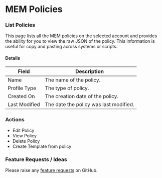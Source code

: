 # MEM Policies

### List Policies

This page lists all the MEM policies on the selected account and provides the ability for you to view the raw JSON of the policy. This information is useful for copy and pasting across systems or scripts.

#### Details <a href="#listmempolicies-details" id="listmempolicies-details"></a>

| Field         | Description                            |
| ------------- | -------------------------------------- |
| Name          | The name of the policy.                |
| Profile Type  | The type of policy.                    |
| Created On    | The creation date of the policy.       |
| Last Modified | The date the policy was last modified. |

### Actions

* Edit Policy
* View Policy
* Delete Policy
* Create Template from policy

### Feature Requests / Ideas

Please raise any [feature requests](https://github.com/KelvinTegelaar/CIPP/issues/new?assignees=\&labels=enhancement%2Cno-priority\&projects=\&template=feature.yml\&title=%5BFeature+Request%5D%3A+) on GitHub.
